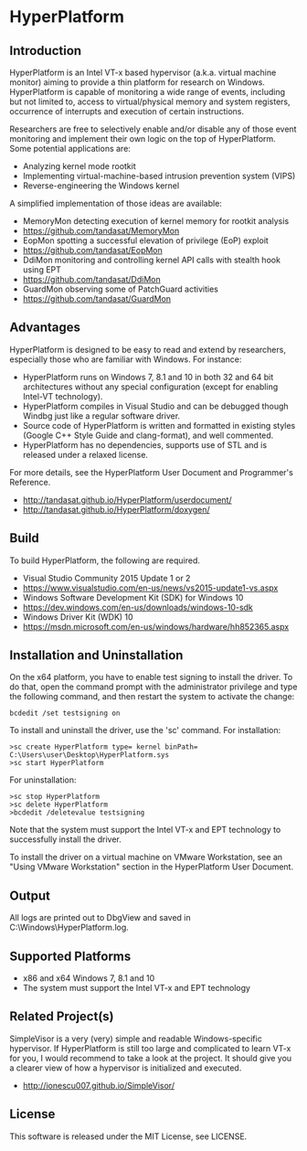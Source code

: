 HyperPlatform
==============

Introduction
-------------
HyperPlatform is an Intel VT-x based hypervisor (a.k.a. virtual machine monitor)
aiming to provide a thin platform for research on Windows. HyperPlatform is
capable of monitoring a wide range of events, including but not limited to,
access to virtual/physical memory and system registers, occurrence of interrupts
and execution of certain instructions.

Researchers are free to selectively enable and/or disable any of those event
monitoring and implement their own logic on the top of HyperPlatform. Some
potential applications are:
- Analyzing kernel mode rootkit
- Implementing virtual-machine-based intrusion prevention system (VIPS)
- Reverse-engineering the Windows kernel

A simplified implementation of those ideas are available:
- MemoryMon detecting execution of kernel memory for rootkit analysis
 - https://github.com/tandasat/MemoryMon
- EopMon spotting a successful elevation of privilege (EoP) exploit
 - https://github.com/tandasat/EopMon
- DdiMon monitoring and controlling kernel API calls with stealth hook using EPT
 - https://github.com/tandasat/DdiMon
- GuardMon observing some of PatchGuard activities
 - https://github.com/tandasat/GuardMon


Advantages
-----------
HyperPlatform is designed to be easy to read and extend by researchers,
especially those who are familiar with Windows. For instance:
- HyperPlatform runs on Windows 7, 8.1 and 10 in both 32 and 64 bit architectures
  without any special configuration (except for enabling Intel-VT technology).
- HyperPlatform compiles in Visual Studio and can be debugged though Windbg
  just like a regular software driver.
- Source code of HyperPlatform is written and formatted in existing styles
  (Google C++ Style Guide and clang-format), and well commented.
- HyperPlatform has no dependencies, supports use of STL and is released under
  a relaxed license.

For more details, see the HyperPlatform User Document and Programmer's Reference.
- http://tandasat.github.io/HyperPlatform/userdocument/
- http://tandasat.github.io/HyperPlatform/doxygen/


Build
------
To build HyperPlatform, the following are required.
- Visual Studio Community 2015 Update 1 or 2
 - https://www.visualstudio.com/en-us/news/vs2015-update1-vs.aspx
- Windows Software Development Kit (SDK) for Windows 10
 - https://dev.windows.com/en-us/downloads/windows-10-sdk
- Windows Driver Kit (WDK) 10
 - https://msdn.microsoft.com/en-us/windows/hardware/hh852365.aspx


Installation and Uninstallation
--------------------------------
On the x64 platform, you have to enable test signing to install the driver.
To do that, open the command prompt with the administrator privilege and type
the following command, and then restart the system to activate the change:

    bcdedit /set testsigning on

To install and uninstall the driver, use the 'sc' command. For installation:

    >sc create HyperPlatform type= kernel binPath= C:\Users\user\Desktop\HyperPlatform.sys
    >sc start HyperPlatform

For uninstallation:

    >sc stop HyperPlatform
    >sc delete HyperPlatform
    >bcdedit /deletevalue testsigning


Note that the system must support the Intel VT-x and EPT technology to
successfully install the driver.

To install the driver on a virtual machine on VMware Workstation, see an "Using
VMware Workstation" section in the HyperPlatform User Document.


Output
-------
All logs are printed out to DbgView and saved in C:\Windows\HyperPlatform.log.


Supported Platforms
--------------------
- x86 and x64 Windows 7, 8.1 and 10
- The system must support the Intel VT-x and EPT technology


Related Project(s)
--------------------
SimpleVisor is a very (very) simple and readable Windows-specific hypervisor. If
HyperPlatform is still too large and complicated to learn VT-x for you, I would
recommend to take a look at the project. It should give you a clearer
view of how a hypervisor is initialized and executed.
- http://ionescu007.github.io/SimpleVisor/


License
--------
This software is released under the MIT License, see LICENSE.
